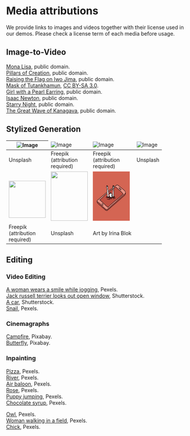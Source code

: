 # Media attributions

We provide links to images and videos together with their license used in our demos. Please check a license term of each media before usage.

## Image-to-Video

[Mona Lisa](https://commons.wikimedia.org/wiki/File:Mona_Lisa.jpg), public domain. <br />
[Pillars of Creation](https://commons.wikimedia.org/wiki/File:Pillars_of_creation_2014_HST_WFC3-UVIS_full-res_denoised.jpg), public domain. <br />
[Raising the Flag on Iwo Jima](https://commons.wikimedia.org/wiki/Category:Raising_the_Flag_on_Iwo_Jima#/media/File:Raising_the_Flag_on_Iwo_Jima,_larger.jpeg), public domain. <br />
[Mask of Tutankhamun](https://commons.wikimedia.org/wiki/File:CairoEgMuseumTaaMaskMostlyPhotographed.jpg), [CC BY-SA 3.0](https://creativecommons.org/licenses/by-sa/3.0). <br />
[Girl with a Pearl Earring](https://commons.wikimedia.org/wiki/File:1665_Girl_with_a_Pearl_Earring.jpg), public domain. <br />
[Isaac Newton](https://commons.wikimedia.org/wiki/Isaac_Newton#/media/File:Portrait_of_Sir_Isaac_Newton,_1689.jpg), public domain. <br />
[Starry Night](https://commons.wikimedia.org/wiki/File:Van_Gogh_-_Starry_Night_-_Google_Art_Project.jpg), public domain. <br />
[The Great Wave of Kanagava](https://commons.wikimedia.org/wiki/File:The_Great_Wave_of_Kanagava.jpg), public domain. <br />

## Stylized Generation

<table>
<thead>
  <tr>
    <th><img src="https://images.unsplash.com/photo-1630476504743-a4d342f88760?ixlib=rb-4.0.3&ixid=M3wxMjA3fDB8MHxwaG90by1wYWdlfHx8fGVufDB8fHx8fA%3D%3D&auto=format&fit=crop&w=1895&q=80" alt="Image" width="100" height="58"></th>
    <td><img src="https://img.freepik.com/free-vector/young-woman-walking-dog-leash-girl-leading-pet-park-flat-illustration_74855-11306.jpg?w=996&t=st=1685117377~exp=1685117977~hmac=dd6cf9856bdac8715c1d5464875225286942da2a01ea3851ea3936dd95d96a44" alt="Image" width="100" height="100"></td>
    <td><img src="https://img.freepik.com/free-vector/pine-tree-sticker-white-background_1308-75956.jpg?w=826&t=st=1685117428~exp=1685118028~hmac=36f37f710de7b4b7320d32dc169459f0bd0d6081e94e972198ab8d0a479f67e2" alt="Image" width="100" height="121"></td>
    <td><img src="https://images.unsplash.com/photo-1538836026403-e143e8a59f04?ixlib=rb-4.0.3&ixid=M3wxMjA3fDB8MHxwaG90by1wYWdlfHx8fGVufDB8fHx8fA%3D%3D&auto=format&fit=crop&w=1448&q=80" alt="Image" width="100" height="68"></td>
  </tr>
</thead>
<tbody>
  <tr>
    <td>Unsplash</td>
    <td>Freepik<br>(attribution <br>required)</td>
    <td>Freepik<br>(attribution <br>required)</td>
    <td>Unsplash</td>
  </tr>
  <tr>
    <td><br><img src="https://img.freepik.com/free-psd/three-dimensional-real-estate-icon-mock-up_23-2149729145.jpg?w=996&t=st=1685117577~exp=1685118177~hmac=2d789df87b156c2e5578c8ddb69e4a3b3176206f81b774d9faea7492a4eafc0f" width="100" height="100"></td>
    <td><img src="https://images.unsplash.com/photo-1637234852730-677079a9d718?ixlib=rb-4.0.3&ixid=M3wxMjA3fDB8MHxwaG90by1wYWdlfHx8fGVufDB8fHx8fA%3D%3D&auto=format&fit=crop&w=735&q=80" width="100" height="133"></td>
    <td><img src="reference_image.png" width="100" height="133"></td>
  </tr>
  <tr>
    <td>Freepik<br>(attribution <br>required)</td>
    <td>Unsplash</td>
    <td>Art by Irina Blok</td>
  </tr>
</tbody>
</table>


## Editing
### Video Editing
<a href="https://www.pexels.com/video/a-woman-wears-a-smile-while-jogging-3048880/">A woman wears a smile while jogging</a>, Pexels. <br />
<a href="https://www.shutterstock.com/video/clip-1058381281-jack-russell-terrier-looks-out-open-window">Jack russell terrier looks out open window</a>, Shutterstock. <br />
<a href="https://www.shutterstock.com/video/clip-1067266600-minsk-belarus---january-20-2021-tesla">A car</a>, Shutterstock. <br />
<a href="https://www.pexels.com/video/close-up-shot-of-a-snail-9556503/">Snail</a>, Pexels. <br />

### Cinemagraphs
<a href="https://pixabay.com/photos/campfire-fire-beach-bonfire-heat-840542/">Campfire</a>, Pixabay. <br />
<a href="https://pixabay.com/photos/butterflies-flowers-pollinate-1127666/">Butterfly</a>, Pixabay. <br />

### Inpainting
<a href="https://www.pexels.com/video/wood-fired-sourdough-pizza-margherita-time-16013244/">Pizza</a>, Pexels. <br />
<a href="https://www.pexels.com/video/cascades-on-river-12721392/">River</a>, Pexels. <br />
<a href="https://www.pexels.com/video/flight-dawn-landscape-sunset-19002200/">Air baloon</a>, Pexels. <br />
<a href="https://www.pexels.com/video/cold-snow-love-woman-19106311/">Rose</a>, Pexels. <br />
<a href="https://www.pexels.com/video/a-cute-puppy-jumping-7515921/">Puppy jumping</a>, Pexels. <br />
<a href="https://www.pexels.com/video/pouring-chocolate-syrup-on-top-of-pancakes-7141501/">Chocolate syrup</a>, Pexels. <br />

<a href="https://www.pexels.com/video/close-up-of-owl-12708760/">Owl</a>, Pexels. <br />
<a href="https://www.pexels.com/video/a-woman-walking-in-the-field-of-flowers-5642529/">Woman walking in a field</a>, Pexels. <br />
<a href="https://www.pexels.com/video/a-cute-chick-against-light-pink-background-5259819/">Chick</a>, Pexels. <br />

